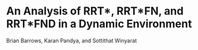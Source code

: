 # An Analysis of RRT\*, RRT\*FN, and RRT\*FND in a Dynamic Environment
Brian Barrows, Karan Pandya, and Sottithat Winyarat